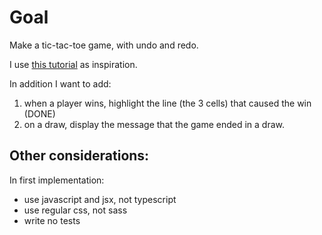 # Goal

Make a tic-tac-toe game, with undo and redo.

I use [this tutorial](https://reactjs.org/tutorial/tutorial.html) as inspiration.

In addition I want to add:

1. when a player wins, highlight the line (the 3 cells) that caused the win (DONE)
2. on a draw, display the message that the game ended in a draw.

## Other considerations:

In first implementation:

- use javascript and jsx, not typescript
- use regular css, not sass
- write no tests
